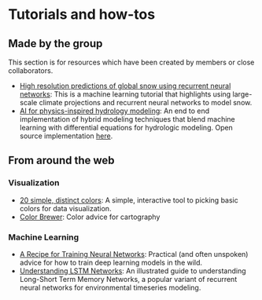 # Tutorials and how-tos

## Made by the group
This section is for resources which have been created by members or close collaborators.

- [High resolution predictions of global snow using recurrent neural networks](https://github.com/geo-smart/global_lstm_swe_modeling#high-resolution-predictions-of-global-snow-using-recurrent-neural-networks): This is a machine learning tutorial that highlights using large-scale climate projections and recurrent neural networks to model snow.
- [AI for physics-inspired hydrology modeling](https://www.sciencedirect.com/science/article/abs/pii/B9780323917377000062?via%3Dihub): An end to end implementation of hybrid modeling techniques that blend machine learning with differential equations for hydrologic modeling. Open source implementation [here](https://github.com/earth-artificial-intelligence/earth_ai_book_materials/tree/main/chapter_07).

## From around the web
### Visualization

- [20 simple, distinct colors](https://sashamaps.net/docs/resources/20-colors/): A simple, interactive tool to picking basic colors for data visualization.
- [Color Brewer](https://colorbrewer2.org/#type=sequential&scheme=BuGn&n=3): Color advice for cartography

### Machine Learning

- [A Recipe for Training Neural Networks](http://karpathy.github.io/2019/04/25/recipe/): Practical (and often unspoken) advice for how to train deep learning models in the wild.
- [Understanding LSTM Networks](https://colah.github.io/posts/2015-08-Understanding-LSTMs/): An illustrated guide to understanding Long-Short Term Memory Networks, a popular variant of recurrent neural networks for environmental timeseries modeling.
